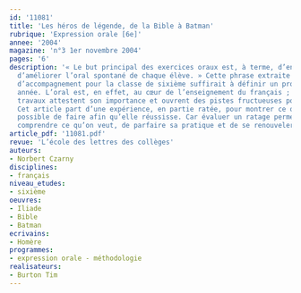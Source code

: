 ```yaml
---
id: '11081'
title: 'Les héros de légende, de la Bible à Batman'
rubrique: 'Expression orale [6e]'
annee: '2004'
magazine: 'n°3 1er novembre 2004'
pages: '6'
description: '« Le but principal des exercices oraux est, à terme, d’encourager et
  d’améliorer l’oral spontané de chaque élève. » Cette phrase extraite des documents
  d’accompagnement pour la classe de sixième suffirait à définir un projet pour une
  année. L’oral est, en effet, au cœur de l’enseignement du français ; de nombreux
  travaux attestent son importance et ouvrent des pistes fructueuses pour les professeurs.
  Cet article part d’une expérience, en partie ratée, pour montrer ce qu’il était
  possible de faire afin qu’elle réussisse. Car évaluer un ratage permet de mieux
  comprendre ce qu’on veut, de parfaire sa pratique et de se renouveler.'
article_pdf: '11081.pdf'
revue: 'L’école des lettres des collèges'
auteurs:
- Norbert Czarny
disciplines:
- français
niveau_etudes:
- sixième
oeuvres:
- Iliade
- Bible
- Batman
ecrivains:
- Homère
programmes:
- expression orale - méthodologie
realisateurs:
- Burton Tim
---
```

